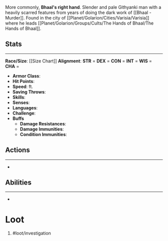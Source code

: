 More commonly, **Bhaal's right hand**. Slender and pale Githyanki man with a heavily scarred features from years of doing the dark work of [[Bhaal - Murder]]. Found in the city of [[Planet/Golarion/Cities/Varisia/Varisia]] where he leads [[Planet/Golarion/Groups/Cults/The Hands of Bhaal/The Hands of Bhaal]].

## Stats
---
**Race/Size**:
	[[Size Chart]]
**Alignment**:
	**STR** = 
	**DEX** = 
	**CON** = 
	**INT** = 
	**WIS** = 
	**CHA** = 
-   **Armor Class**:
-   **Hit Points**:
-   **Speed**: ft.
-   **Saving Throws**:
-   **Skills**:
-   **Senses**: 
-   **Languages**: 
-   **Challenge**: 
-   **Buffs**
	-   **Damage Resistances**:
	-   **Damage Immunities**:
	-   **Condition Immunities**:

## Actions
---
- 

## Abilities
---
-   

# Loot
1. #loot/investigation 
	
